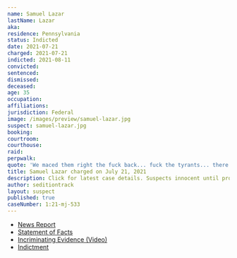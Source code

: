 ```yaml
---
name: Samuel Lazar
lastName: Lazar
aka:
residence: Pennsylvania
status: Indicted
date: 2021-07-21
charged: 2021-07-21
indicted: 2021-08-11
convicted:
sentenced:
dismissed:
deceased:
age: 35
occupation:
affiliations:
jurisdiction: Federal
image: /images/preview/samuel-lazar.jpg
suspect: samuel-lazar.jpg
booking:
courtroom:
courthouse:
raid:
perpwalk:
quote: 'We maced them right the fuck back... fuck the tyrants... there’s a time for peace and then there’s a time for war... we need to hang these motherfuckers.'
title: Samuel Lazar charged on July 21, 2021
description: Click for latest case details. Suspects innocent until proven guilty.
author: seditiontrack
layout: suspect
published: true
caseNumber: 1:21-mj-533
---
```


- [News Report](https://www.huffpost.com/entry/samuel-lazar-fbi-doug-mastriano-trump-capitol-attack-jan-6_n_60be410be4b099fb31ca9350)
- [Statement of Facts](https://www.justice.gov/usao-dc/case-multi-defendant/file/1415916/download)
- [Incriminating Evidence (Video)](https://twitter.com/ryanjreilly/status/1410291458930774024?s=20)
- [Indictment](https://storage.courtlistener.com/recap/gov.uscourts.dcd.234611/gov.uscourts.dcd.234611.16.0.pdf)
